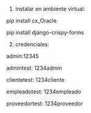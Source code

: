 1. instalar en ambiente virtual:  

pip install cx_Oracle

pip install django-crispy-forms


2. credenciales: 

admin:12345

admintest: 1234admin

clientetest: 1234cliente

empleadotest: 1234empleado

proveedortest: 1234proveedor




